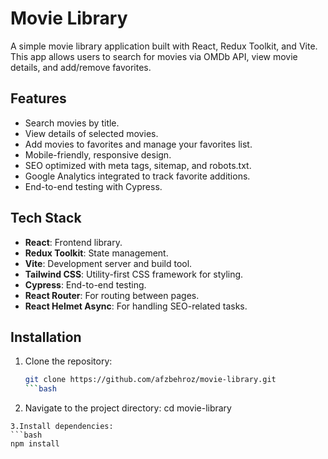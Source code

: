 
# Movie Library

A simple movie library application built with React, Redux Toolkit, and Vite. This app allows users to search for movies via OMDb API, view movie details, and add/remove favorites.

## Features
- Search movies by title.
- View details of selected movies.
- Add movies to favorites and manage your favorites list.
- Mobile-friendly, responsive design.
- SEO optimized with meta tags, sitemap, and robots.txt.
- Google Analytics integrated to track favorite additions.
- End-to-end testing with Cypress.

## Tech Stack
- **React**: Frontend library.
- **Redux Toolkit**: State management.
- **Vite**: Development server and build tool.
- **Tailwind CSS**: Utility-first CSS framework for styling.
- **Cypress**: End-to-end testing.
- **React Router**: For routing between pages.
- **React Helmet Async**: For handling SEO-related tasks.

## Installation

1. Clone the repository:
   ```bash
   git clone https://github.com/afzbehroz/movie-library.git
   ```bash
2. Navigate to the project directory:
cd movie-library
```
3.Install dependencies:
```bash
npm install
```



